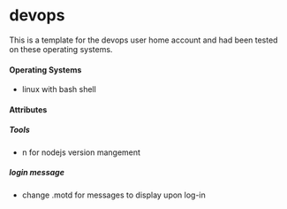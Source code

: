 devops
======

This is a template for the devops user home account and had been tested on these operating systems.

#### Operating Systems
- linux with bash shell

#### Attributes
##### Tools
- n for nodejs version mangement

##### login message
- change .motd for messages to display upon log-in

